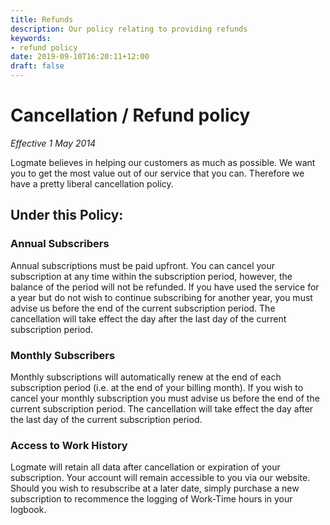 ```yaml
---
title: Refunds
description: Our policy relating to providing refunds
keywords:
- refund policy
date: 2019-09-10T16:20:11+12:00
draft: false
---
```


# Cancellation / Refund policy

_Effective 1 May 2014_

Logmate believes in helping our customers as much as possible. We want you to get the most value out of our service that you can. Therefore we have a pretty liberal cancellation policy.

## Under this Policy:

### Annual Subscribers

Annual subscriptions must be paid upfront. You can cancel your subscription at any time within the subscription period, however, the balance of the period will not be refunded. If you have used the service for a year but do not wish to continue subscribing for another year, you must advise us before the end of the current subscription period. The cancellation will take effect the day after the last day of the current subscription period.

### Monthly Subscribers

Monthly subscriptions will automatically renew at the end of each subscription period (i.e. at the end of your billing month). If you wish to cancel your monthly subscription you must advise us before the end of the current subscription period. The cancellation will take effect the day after the last day of the current subscription period.

### Access to Work History

Logmate will retain all data after cancellation or expiration of your subscription. Your account will remain accessible to you via our website. Should you wish to resubscribe at a later date, simply purchase a new subscription to recommence the logging of Work-Time hours in your logbook.